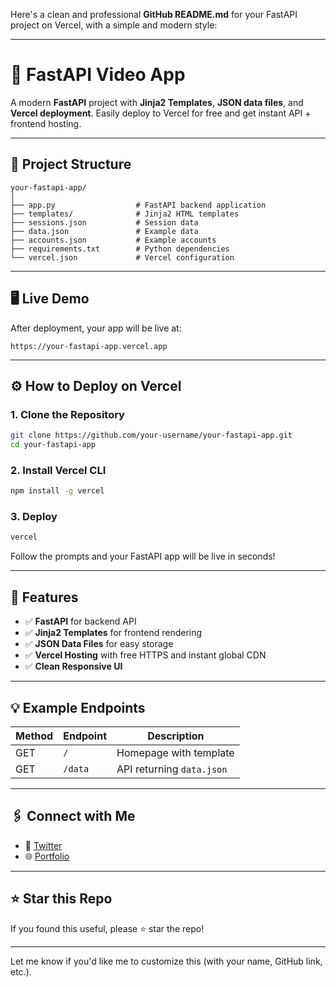 Here's a clean and professional **GitHub README.md** for your FastAPI project on Vercel, with a simple and modern style:

---

# 🚀 FastAPI Video App

A modern **FastAPI** project with **Jinja2 Templates**, **JSON data files**, and **Vercel deployment**. Easily deploy to Vercel for free and get instant API + frontend hosting.

---

## 📂 Project Structure

```
your-fastapi-app/
│
├── app.py                  # FastAPI backend application
├── templates/              # Jinja2 HTML templates
├── sessions.json           # Session data
├── data.json               # Example data
├── accounts.json           # Example accounts
├── requirements.txt        # Python dependencies
└── vercel.json             # Vercel configuration
```

---

## 🖥️ Live Demo

After deployment, your app will be live at:

```
https://your-fastapi-app.vercel.app
```

---

## ⚙️ How to Deploy on Vercel

### 1. Clone the Repository

```bash
git clone https://github.com/your-username/your-fastapi-app.git
cd your-fastapi-app
```

### 2. Install Vercel CLI

```bash
npm install -g vercel
```

### 3. Deploy

```bash
vercel
```

Follow the prompts and your FastAPI app will be live in seconds!

---

## 📝 Features

* ✅ **FastAPI** for backend API
* ✅ **Jinja2 Templates** for frontend rendering
* ✅ **JSON Data Files** for easy storage
* ✅ **Vercel Hosting** with free HTTPS and instant global CDN
* ✅ **Clean Responsive UI**

---

## 💡 Example Endpoints

| Method | Endpoint | Description               |
| ------ | -------- | ------------------------- |
| GET    | `/`      | Homepage with template    |
| GET    | `/data`  | API returning `data.json` |

---

## 🖇️ Connect with Me

* 💬 [Twitter](https://twitter.com/)
* 🌐 [Portfolio](https://sanjayengineer121.github.io/)

---

## ⭐ Star this Repo

If you found this useful, please ⭐ star the repo!

---

Let me know if you'd like me to customize this (with your name, GitHub link, etc.).
